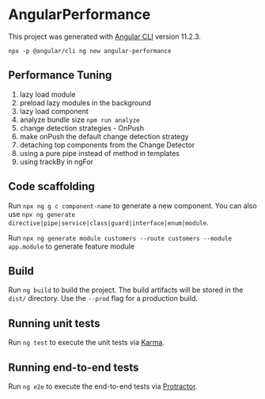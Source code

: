 # AngularPerformance

This project was generated with [Angular CLI](https://github.com/angular/angular-cli) version 11.2.3.

`npx -p @angular/cli ng new angular-performance`

## Performance Tuning

1. lazy load module
2. preload lazy modules in the background
3. lazy load component
4. analyze bundle size `npm run analyze`
5. change detection strategies - OnPush
6. make onPush the default change detection strategy
7. detaching top components from the Change Detector
8. using a pure pipe instead of method in templates
9. using trackBy in ngFor

## Code scaffolding

Run `npx ng g c component-name` to generate a new component. You can also use `npx ng generate directive|pipe|service|class|guard|interface|enum|module`.

Run `npx ng generate module customers --route customers --module app.module` to generate feature module

## Build

Run `ng build` to build the project. The build artifacts will be stored in the `dist/` directory. Use the `--prod` flag for a production build.

## Running unit tests

Run `ng test` to execute the unit tests via [Karma](https://karma-runner.github.io).

## Running end-to-end tests

Run `ng e2e` to execute the end-to-end tests via [Protractor](http://www.protractortest.org/).
